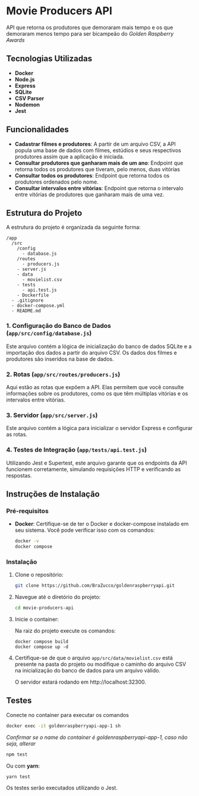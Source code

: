 
# Movie Producers API

API que retorna os produtores que demoraram mais tempo e os que demoraram menos tempo para ser bicampeão do *Golden Raspberry Awards*

## Tecnologias Utilizadas

- **Docker**
- **Node.js**
- **Express**
- **SQLite**
- **CSV Parser**
- **Nodemon**
- **Jest**

## Funcionalidades

- **Cadastrar filmes e produtores**: A partir de um arquivo CSV, a API popula uma base de dados com filmes, estúdios e seus respectivos produtores assim que a aplicação é iniciada.
- **Consultar produtores que ganharam mais de um ano**: Endpoint que retorna todos os produtores que tiveram, pelo menos, duas vitórias
- **Consultar todos os produtores**: Endpoint que retorna todos os produtores ordenados pelo nome.
- **Consultar intervalos entre vitórias**: Endpoint que retorna o intervalo entre vitórias de produtores que ganharam mais de uma vez.

## Estrutura do Projeto

A estrutura do projeto é organizada da seguinte forma:

```
/app
  /src
    /config
      - database.js
    /routes
      - producers.js
    - server.js
    - data
      - movielist.csv
    - tests
      - api.test.js
    - Dockerfile
  - .gitignore
  - docker-compose.yml
  - README.md
```

### 1. **Configuração do Banco de Dados** (`app/src/config/database.js`)

Este arquivo contém a lógica de inicialização do banco de dados SQLite e a importação dos dados a partir do arquivo CSV. Os dados dos filmes e produtores são inseridos na base de dados.

### 2. **Rotas** (`app/src/routes/producers.js`)

Aqui estão as rotas que expõem a API. Elas permitem que você consulte informações sobre os produtores, como os que têm múltiplas vitórias e os intervalos entre vitórias.

### 3. **Servidor** (`app/src/server.js`)

Este arquivo contém a lógica para inicializar o servidor Express e configurar as rotas.

### 4. **Testes de Integração** (`app/tests/api.test.js`)

Utilizando Jest e Supertest, este arquivo garante que os endpoints da API funcionem corretamente, simulando requisições HTTP e verificando as respostas.

## Instruções de Instalação

### Pré-requisitos

- **Docker**: Certifique-se de ter o Docker e docker-compose instalado em seu sistema. Você pode verificar isso com os comandos:

  ```bash
  docker -v
  docker compose
  ```

### Instalação

1. Clone o repositório:

   ```bash
   git clone https://github.com/BraZucco/goldenraspberryapi.git
   ```

2. Navegue até o diretório do projeto:

   ```bash
   cd movie-producers-api
   ```

3. Inicie o container:

    Na raiz do projeto execute os comandos:
    ```
    docker compose build
    docker compose up -d
    ```
   

4. Certifique-se de que o arquivo `app/src/data/movielist.csv` está presente na pasta do projeto ou modifique o caminho do arquivo CSV na inicialização do banco de dados para um arquivo válido.

    O servidor estará rodando em http://localhost:32300.

## Testes

Conecte no container para executar os comandos

```bash
docker exec -it goldenraspberryapi-app-1 sh
```
*Confirmar se o name do container é goldenraspberryapi-app-1, caso não seja, alterar*

```bash
npm test
```

Ou com **yarn**:

```bash
yarn test
```

Os testes serão executados utilizando o Jest.
